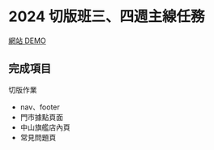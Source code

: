# 2024 切版班三、四週主線任務
[網站 DEMO](https://clovetseng.github.io/project-week3-4/)

## 完成項目
切版作業
- nav、footer
- 門市據點頁面
- 中山旗艦店內頁
- 常見問題頁
